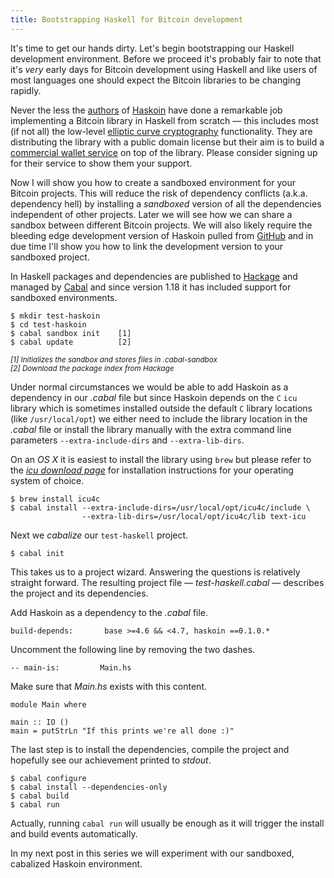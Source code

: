 ```yaml
---
title: Bootstrapping Haskell for Bitcoin development
---
```


It's time to get our hands dirty. Let's begin bootstrapping our Haskell development environment. Before we proceed it's probably fair to note that it's _very_ early days for Bitcoin development using Haskell and like users of most languages one should expect the Bitcoin libraries to be changing rapidly.

Never the less the [authors](https://github.com/haskoin/haskoin/graphs/contributors) of [Haskoin](http://hackage.haskell.org/package/haskoin) have done a remarkable job implementing a Bitcoin library in Haskell from scratch &mdash; this includes most (if not all) the low-level [elliptic curve cryptography](http://hackage.haskell.org/package/haskoin-0.1.0.2/docs/Network-Haskoin-Crypto.html) functionality. They are distributing the library with a public domain license but their aim is to build a [commercial wallet service](http://haskoin.com/) on top of the library. Please consider signing up for their service to show them your support.

Now I will show you how to create a sandboxed environment for your Bitcoin projects. This will reduce the risk of dependency conflicts (a.k.a. dependency hell) by installing a _sandboxed_ version of all the dependencies independent of other projects. Later we will see how we can share a sandbox between different Bitcoin projects. We will also likely require the bleeding edge development version of Haskoin pulled from [GitHub](https://github.com/haskoin/haskoin) and in due time I'll show you how to link the development version to your sandboxed project.

<!--more-->

In Haskell packages and dependencies are published to [Hackage](http://hackage.haskell.org/) and managed by [Cabal](http://www.haskell.org/cabal/) and since version 1.18 it has included support for sandboxed environments.

    $ mkdir test-haskoin    
    $ cd test-haskoin
    $ cabal sandbox init    [1]
    $ cabal update          [2]

<small>_[1] Initializes the sandbox and stores files in .cabal-sandbox_</small> \
<small>_[2] Download the package index from Hackage_</small>

Under normal circumstances we would be able to add Haskoin as a dependency in our _.cabal_ file but since Haskoin depends on the `C` `icu` library which is sometimes installed outside the default `C` library locations (like `/usr/local/opt`) we either need to include the library location in the _.cabal_ file or install the library manually with the extra command line parameters `--extra-include-dirs` and `--extra-lib-dirs`. 

On an *OS X* it is easiest to install the library using `brew` but please refer to the [*icu download page*](http://site.icu-project.org/download/) for installation instructions for your operating system of choice.

    $ brew install icu4c
    $ cabal install --extra-include-dirs=/usr/local/opt/icu4c/include \
                    --extra-lib-dirs=/usr/local/opt/icu4c/lib text-icu

Next we _cabalize_ our `test-haskell` project. 

    $ cabal init

This takes us to a project wizard. Answering the questions is relatively straight forward. The resulting project file &mdash; _test-haskell.cabal_ &mdash; describes the project and its dependencies.

Add Haskoin as a dependency to the _.cabal_ file.

    build-depends:       base >=4.6 && <4.7, haskoin ==0.1.0.*

Uncomment the following line by removing the two dashes.

    -- main-is:         Main.hs

Make sure that *Main.hs* exists with this content.

    module Main where

    main :: IO ()
    main = putStrLn "If this prints we're all done :)"

The last step is to install the dependencies, compile the project and hopefully see our achievement printed to _stdout_.

    $ cabal configure
    $ cabal install --dependencies-only
    $ cabal build
    $ cabal run

Actually, running `cabal run` will usually be enough as it will trigger the install and build events automatically.

In my next post in this series we will experiment with our sandboxed, cabalized Haskoin environment.
